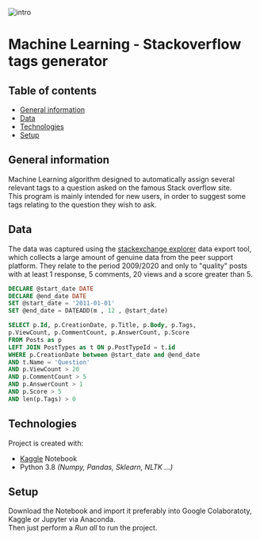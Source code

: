 ![intro](http://www.mf-data-science.fr/images/projects/intro.jpg)

# Machine Learning - Stackoverflow tags generator

## Table of contents
* [General information](#general-info)
* [Data](#data)
* [Technologies](#technologies)
* [Setup](#setup)

## <span id="general-info">General information</span>
Machine Learning algorithm designed to automatically assign several relevant tags to a question asked on the famous Stack overflow site.     
This program is mainly intended for new users, in order to suggest some tags relating to the question they wish to ask.

## <span id="data">Data</span>
The data was captured using the [stackexchange explorer](https://data.stackexchange.com/) data export tool, which collects a large amount of genuine data from the peer support platform.
They relate to the period 2009/2020 and only to "quality" posts with at least 1 response, 5 comments, 20 views and a score greater than 5.

```SQL
DECLARE @start_date DATE
DECLARE @end_date DATE
SET @start_date = '2011-01-01'
SET @end_date = DATEADD(m , 12 , @start_date)

SELECT p.Id, p.CreationDate, p.Title, p.Body, p.Tags,
p.ViewCount, p.CommentCount, p.AnswerCount, p.Score 
FROM Posts as p
LEFT JOIN PostTypes as t ON p.PostTypeId = t.id
WHERE p.CreationDate between @start_date and @end_date
AND t.Name = 'Question'
AND p.ViewCount > 20
AND p.CommentCount > 5
AND p.AnswerCount > 1
AND p.Score > 5
AND len(p.Tags) > 0
```
	
## <span id="technologies">Technologies</span>
Project is created with:
* [Kaggle](https://www.kaggle.com/michaelfumery) Notebook
* Python 3.8 *(Numpy, Pandas, Sklearn, NLTK ...)*

	
## <span id="setup">Setup</span>
Download the Notebook and import it preferably into Google Colaboratoty, Kaggle or Jupyter via Anaconda.      
Then just perform a *Run all* to run the project.
